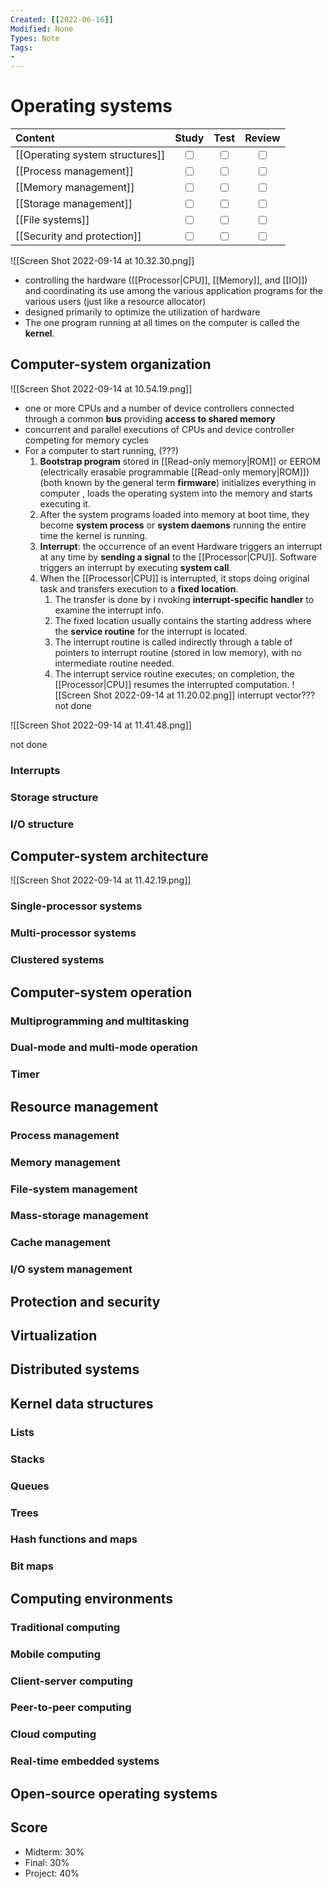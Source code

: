 ```yaml
---
Created: [[2022-06-16]]
Modified: None
Types: Note
Tags: 
- 
---
```

# Operating systems
| Content                         |           Study           |           Test            |          Review           |
|:------------------------------- |:-------------------------:|:-------------------------:|:-------------------------:|
| [[Operating system structures]] | <input type="checkbox" /> | <input type="checkbox" /> | <input type="checkbox" /> |
| [[Process management]]          | <input type="checkbox" /> | <input type="checkbox" /> | <input type="checkbox" /> |
| [[Memory management]]           | <input type="checkbox" /> | <input type="checkbox" /> | <input type="checkbox" /> |
| [[Storage management]]          | <input type="checkbox" /> | <input type="checkbox" /> | <input type="checkbox" /> |
| [[File systems]]                | <input type="checkbox" /> | <input type="checkbox" /> | <input type="checkbox" /> |
| [[Security and protection]]     | <input type="checkbox" /> | <input type="checkbox" /> | <input type="checkbox" /> |


![[Screen Shot 2022-09-14 at 10.32.30.png]]
- controlling the hardware ([[Processor|CPU]], [[Memory]], and [[IO]]) and coordinating its use among the various application programs for the various users (just like a resource allocator)
- designed primarily to optimize the utilization of hardware
- The one program running at all times on the computer is called the **kernel**. 

## Computer-system organization
![[Screen Shot 2022-09-14 at 10.54.19.png]]
- one or more CPUs and a number of device controllers connected through a common **bus** providing **access to shared memory**
- concurrent and parallel executions of CPUs and device controller competing for memory cycles
- For a computer to start running, (???)
	1. **Bootstrap program** stored in [[Read-only memory|ROM]] or EEROM (electrically erasable programmable [[Read-only memory|ROM]]) (both known by the general term **firmware**) initializes everything in computer , loads the operating system into the memory and starts executing it. 
	2. After the system programs loaded into memory at boot time, they become **system process** or **system daemons** running the entire time the kernel is running. 
	3. **Interrupt**: the occurrence of an event
	   Hardware triggers an interrupt at any time by **sending a signal** to the [[Processor|CPU]]. 
	   Software triggers an interrupt by executing **system call**. 
	4. When the [[Processor|CPU]] is interrupted, it stops doing original task and transfers execution to a **fixed location**. 
		1. The transfer is done by i  nvoking **interrupt-specific handler** to examine the interrupt info. 
		2. The fixed location usually contains the starting address where the **service routine** for the interrupt is located. 
		3. The interrupt routine is called indirectly through a table of pointers to interrupt routine (stored in low memory), with no intermediate routine needed. 
		4. The interrupt service routine executes; on completion, the [[Processor|CPU]] resumes the interrupted computation. 
		   ![[Screen Shot 2022-09-14 at 11.20.02.png]]
interrupt vector???
not done

![[Screen Shot 2022-09-14 at 11.41.48.png]]

not done
### Interrupts
### Storage structure
### I/O structure
## Computer-system architecture
![[Screen Shot 2022-09-14 at 11.42.19.png]]
### Single-processor systems
### Multi-processor systems
### Clustered systems
## Computer-system operation
### Multiprogramming and multitasking
### Dual-mode and multi-mode operation
### Timer
## Resource management
### Process management
### Memory management
### File-system management
### Mass-storage management
### Cache management
### I/O system management
## Protection and security
## Virtualization
## Distributed systems
## Kernel data structures
### Lists
### Stacks
### Queues
### Trees
### Hash functions and maps
### Bit maps
## Computing environments
### Traditional computing
### Mobile computing
### Client-server computing
### Peer-to-peer computing
### Cloud computing
### Real-time embedded systems
## Open-source operating systems

## Score
- Midterm: 30%
- Final: 30%
- Project: 40%
